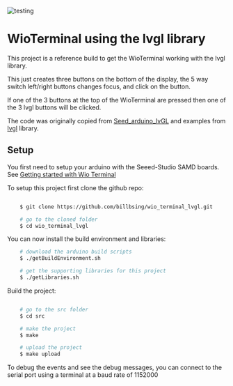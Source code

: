 ![testing](https://github.com/billbsing/wio_terminal_lvgl/workflows/testing/badge.svg)

# WioTerminal using the lvgl library


This project is a reference build to get the WioTerminal working
with the lvgl library.

This just creates three buttons on the bottom of the display, the
5 way switch left/right buttons changes focus, and click on the button.

If one of the 3 buttons at the top of the WioTerminal are pressed then one of the 3 lvgl buttons will be clicked.

The code was originally copied from [Seed_arduino_lvGL](https://github.com/Seeed-Studio/Seeed_Arduino_LvGL)
and examples from [lvgl](https://github.com/lvgl/lvgl) library.


## Setup

You first need to setup your arduino with the Seeed-Studio SAMD boards.
See [Getting started with Wio Terminal](https://wiki.seeedstudio.com/Wio-Terminal-Getting-Started/#software)

To setup this project first clone the github repo:

``` bash

    $ git clone https://github.com/billbsing/wio_terminal_lvgl.git

    # go to the cloned folder
    $ cd wio_terminal_lvgl
```

You can now install the build environment and libraries:

```  bash
    # download the arduino build scripts
    $ ./getBuildEnvironment.sh

    # get the supporting libraries for this project
    $ ./getLibraries.sh
```

Build the project:

``` bash

    # go to the src folder
    $ cd src

    # make the project
    $ make

    # upload the project
    $ make upload
```

To debug the events and see the debug messages, you can connect to the serial port using a terminal
at a baud rate of 1152000
